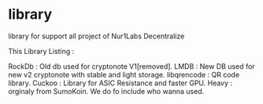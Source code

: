 # library
library for support all project of Nur1Labs Decentralize

This Library Listing :

RockDb		: Old db used for cryptonote V1[removed].
LMDB		: New DB used for new v2 cryptonote with stable and light storage.
libqrencode	: QR code library.
Cuckoo		: Library for ASIC Resistance and faster GPU.
Heavy		: orginaly from SumoKoin. We do fo include who wanna used.